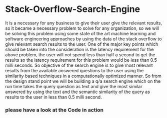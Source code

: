 # Stack-Overflow-Search-Engine
It is a necessary for any business to give their user give the relevant results,
so it became a necessary problem to solve for any organization, so we will
be solving this problem using some state of the art machine learning and
software engineering approaches by using the data of the stack overflow to
give relevant search results to the user. One of the major key points which
should be taken into the consideration is the latency requirement for the
above problem, the user will not spend less than half a second to get the
results so the latency requirement for this problem would be less than 0.5
milli seconds. So objective of the search engine is to give most relevant
results from the available answered questions to the user using the similarity
based techniques in a computationally optimized manner. So from the design 
stand point we will be building a q/a search engine which on the run time
takes the query question as text and give the most similar answered by using
the text and the semantic similarity of the query as results to the user in less
than 0.5 milli second.

### please have a look at the Code in action
